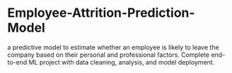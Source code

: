 # Employee-Attrition-Prediction-Model
a predictive model to estimate whether an employee is likely to leave the company based on their personal and professional factors. Complete end-to-end ML project with data cleaning, analysis, and model deployment.
